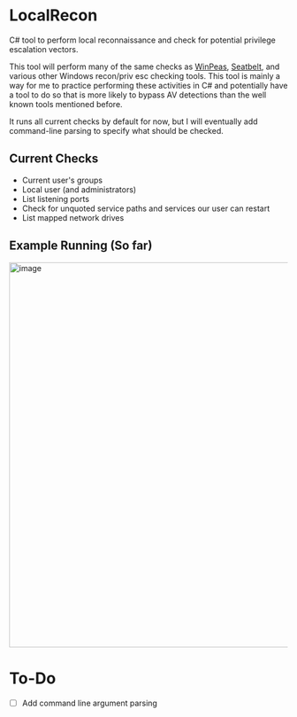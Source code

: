 # LocalRecon
C# tool to perform local reconnaissance and check for potential privilege escalation vectors.

This tool will perform many of the same checks as [WinPeas](https://github.com/carlospolop/PEASS-ng), [Seatbelt](https://github.com/GhostPack/Seatbelt), and various other Windows recon/priv esc checking tools.  This tool is mainly a way for me to practice performing these activities in C# and potentially have a tool to do so that is more likely to bypass AV detections than the well known tools mentioned before.

It runs all current checks by default for now, but I will eventually add command-line parsing to specify what should be checked.

## Current Checks
- Current user's groups
- Local user (and administrators)
- List listening ports 
- Check for unquoted service paths and services our user can restart
- List mapped network drives

## Example Running (So far)
<img width="695" alt="image" src="https://user-images.githubusercontent.com/58894272/221679626-c9935544-04fe-476f-aad0-724184759ed3.png">


# To-Do
- [ ] Add command line argument parsing
